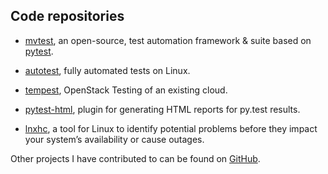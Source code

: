 ## Code repositories

* [mvtest](https://github.com/premkarat/mvtest), an open-source, test automation framework & suite based on [pytest](https://docs.pytest.org/en/latest/). 

* [autotest](https://github.com/premkarat/autotest), fully automated tests on Linux.

* [tempest](https://github.com/premkarat/tempest), OpenStack Testing of an existing cloud.

* [pytest-html](https://github.com/premkarat/pytest-html), plugin for generating HTML reports for py.test results.

* [lnxhc](https://github.com/premkarat/lnxhc), a tool for Linux to identify potential problems before they impact your system’s availability or cause outages.

Other projects I have contributed to can be found on
[GitHub](https://github.com/premkarat).
